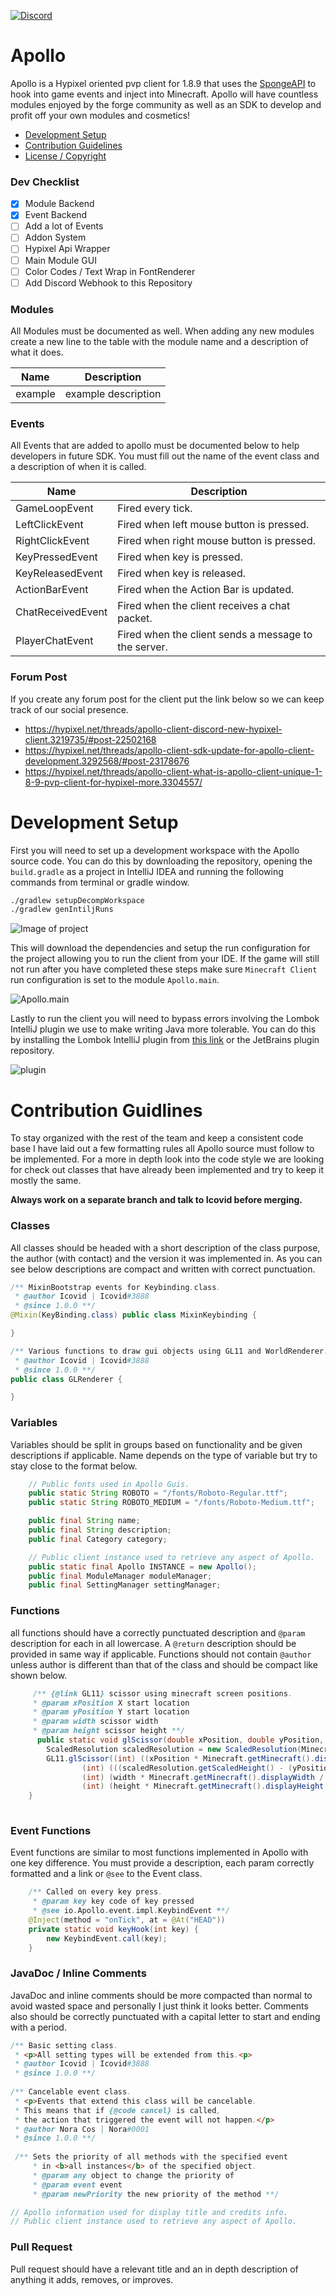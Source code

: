 [![Discord](https://canary.discordapp.com/api/guilds/740991579342503936/widget.png) ](https://discord.gg/QWAunms)

# Apollo

Apollo is a Hypixel oriented pvp client for 1.8.9 that uses the [SpongeAPI](https://www.spongepowered.org) to hook into game events and inject into Minecraft. Apollo will have countless modules enjoyed by the forge community as well as an SDK to develop and profit off your own modules and cosmetics!

- [Development Setup](#development-setup)
- [Contribution Guidelines](#contribution-guidlines)
- [License / Copyright](#copyright)

### Dev Checklist

- [x] Module Backend
- [x] Event Backend
- [ ] Add a lot of Events
- [ ] Addon System
- [ ] Hypixel Api Wrapper
- [ ] Main Module GUI
- [ ] Color Codes / Text Wrap in FontRenderer
- [ ] Add Discord Webhook to this Repository

### Modules

All Modules must be documented as well. When adding any new modules create a new line to the table with the module name and a description of what it does.

| Name | Description |
| --- | --- |
| example | example description|

### Events

All Events that are added to apollo must be documented below to help developers in future SDK. You must fill out the name of the event class and a description of when it is called.

| Name | Description |
| --- | --- |
| GameLoopEvent | Fired every tick. |
| LeftClickEvent | Fired when left mouse button is pressed. |
| RightClickEvent | Fired when right mouse button is pressed. |
| KeyPressedEvent | Fired when key is pressed. |
| KeyReleasedEvent | Fired when key is released. |
| ActionBarEvent | Fired when the Action Bar is updated. |
| ChatReceivedEvent | Fired when the client receives a chat packet. |
| PlayerChatEvent | Fired when the client sends a message to the server. |

### Forum Post

If you create any forum post for the client put the link below so we can keep track of our social presence.

- https://hypixel.net/threads/apollo-client-discord-new-hypixel-client.3219735/#post-22502168
- https://hypixel.net/threads/apollo-client-sdk-update-for-apollo-client-development.3292568/#post-23178676
- https://hypixel.net/threads/apollo-client-what-is-apollo-client-unique-1-8-9-pvp-client-for-hypixel-more.3304557/

# Development Setup

First you will need to set up a development workspace with the Apollo source code. You can do this by downloading the repository, opening the `build.gradle` as a project in IntelliJ IDEA and running the following commands from terminal or gradle window.

```bash
./gradlew setupDecompWorkspace
./gradlew genIntiljRuns
```

![Image of project](https://media.discordapp.net/attachments/747901986770518047/750929662795972740/Screen_Shot_2020-09-02_at_11.06.15_PM.png)

This will download the dependencies and setup the run configuration for the project allowing you to run the client from your IDE. If the game will still not run after you have completed these steps make sure `Minecraft Client` run configuration is set to the module `Apollo.main`.

![Apollo.main](https://media.discordapp.net/attachments/747901986770518047/750931022694318120/Screen_Shot_2020-09-02_at_11.11.31_PM.png)

Lastly to run the client you will need to bypass errors involving the Lombok IntelliJ plugin we use to make writing Java more tolerable. You can do this by installing the Lombok IntelliJ plugin from [this link](https://plugins.jetbrains.com/plugin/6317-lombok) or the JetBrains plugin repository.

![plugin](https://media.discordapp.net/attachments/747901986770518047/751266941204693002/Screen_Shot_2020-09-03_at_9.26.33_PM.png)

# Contribution Guidlines

To stay organized with the rest of the team and keep a consistent code base I have laid out a few formatting rules all Apollo source must follow to be implemented. For a more in depth look into the code style we are looking for check out classes that have already been implemented and try to keep it mostly the same.

**Always work on a separate branch and talk to Icovid before merging.**

### Classes
All classes should be headed with a short description of the class purpose, the author (with contact) and the version it was implemented in. As you can see below descriptions are compact and written with correct punctuation.

```java
/** MixinBootstrap events for Keybinding.class.
 * @author Icovid | Icovid#3888
 * @since 1.0.0 **/
@Mixin(KeyBinding.class) public class MixinKeybinding {

}

/** Various functions to draw gui objects using GL11 and WorldRenderer.
 * @author Icovid | Icovid#3888
 * @since 1.0.0 **/
public class GLRenderer {

}
```

### Variables
Variables should be split in groups based on functionality and be given descriptions if applicable. Name depends on the type of variable but try to stay close to the format below.

```java
    // Public fonts used in Apollo Guis.
    public static String ROBOTO = "/fonts/Roboto-Regular.ttf";
    public static String ROBOTO_MEDIUM = "/fonts/Roboto-Medium.ttf";

    public final String name;
    public final String description;
    public final Category category;

    // Public client instance used to retrieve any aspect of Apollo.
    public static final Apollo INSTANCE = new Apollo();
    public final ModuleManager moduleManager;
    public final SettingManager settingManager;
```

### Functions
all functions should have a correctly punctuated description and `@param` description for each in all lowercase. A `@return` description should be provided in same way if applicable. Functions should not contain `@author` unless author is different than that of the class and should be compact like shown below.

```java 
     /** {@link GL11} scissor using minecraft screen positions.
     * @param xPosition X start location
     * @param yPosition Y start location
     * @param width scissor width
     * @param height scissor height **/
      public static void glScissor(double xPosition, double yPosition, double width, double height) {
        ScaledResolution scaledResolution = new ScaledResolution(Minecraft.getMinecraft());
        GL11.glScissor((int) ((xPosition * Minecraft.getMinecraft().displayWidth) / scaledResolution.getScaledWidth()),
                (int) (((scaledResolution.getScaledHeight() - (yPosition + height)) * Minecraft.getMinecraft().displayHeight) / scaledResolution.getScaledHeight()),
                (int) (width * Minecraft.getMinecraft().displayWidth / scaledResolution.getScaledWidth()),
                (int) (height * Minecraft.getMinecraft().displayHeight / scaledResolution.getScaledHeight()));
    }
     
```

### Event Functions
Event functions are similar to most functions implemented in Apollo with one key difference. You must provide a description, each param correctly formatted and a link or `@see` to the Event class.

```java
    /** Called on every key press.
     * @param key key code of key pressed 
     * @see io.Apollo.event.impl.KeybindEvent **/
    @Inject(method = "onTick", at = @At("HEAD"))
    private static void keyHook(int key) {
        new KeybindEvent.call(key);
    }
```

### JavaDoc / Inline Comments
JavaDoc and inline comments should be more compacted than normal to avoid wasted space and personally I just think it looks better. Comments also should be correctly punctuated with a capital letter to start and ending with a period.

```java
/** Basic setting class. 
 * <p>All setting types will be extended from this.<p>
 * @author Icovid | Icovid#3888
 * @since 1.0.0 **/
 
/** Cancelable event class.
 * <p>Events that extend this class will be cancelable.
 * This means that if {@code cancel} is called,
 * the action that triggered the event will not happen.</p>
 * @author Nora Cos | Nora#0001
 * @since 1.0.0 **/
 
 /** Sets the priority of all methods with the specified event
     * in <b>all instances</b> of the specified object.
     * @param any object to change the priority of
     * @param event event
     * @param newPriority the new priority of the method **/

// Apollo information used for display title and credits info.
// Public client instance used to retrieve any aspect of Apollo.
```

### Pull Request

Pull request should have a relevant title and an in depth description of anything it adds, removes, or improves.
